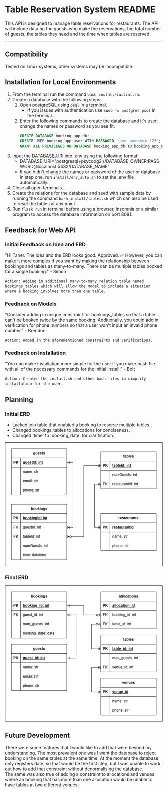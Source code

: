 # Table Reservation System README

This API is designed to manage table reservations for restaurants. The API will include data on the guests who make the reservations, the total number of guests, the tables they need and the time when tables are reserved.

---

## Compatibility
Tested on Linux systems, other systems may be incompatible.

## Installation for Local Environments

1. From the terminal run the command ```bash install/initial.sh```.
2. Create a database with the following steps:
    1. Open postgreSQL using ```psql``` in a terminal.
        - If you issues with authentication use ```sudo -u postgres psql``` in the terminal.
    2. Enter the following commands to create the database and it's user, change the names or password as you see fit.
        ```sql
        CREATE DATABASE booking_app_db;
        CREATE USER booking_app_user WITH PASSWORD 'user_password_123';
        GRANT ALL PRIVILEGES ON DATABASE booking_app_db TO booking_app_user;
        ```
2. Input the DATABASE_URI into .env using the following format:
    - DATABASE_URI="postgresql+psycopg2://DATABASE_OWNER:PASSWORD@localhost:5432/DATABASE_NAME"
    - If you didn't change the names or password of the user or database in step one, run ```install/env_auto.sh``` to set the .env file automatically.
4. Close all open terminals.
3. Create the relations for the database and seed with sample data by running the command ```bash install/tables.sh``` which can also be used to reset the tables at any point.
4. Run ```flask run``` in terminal before using a browser, Insomnia or a similar program to access the database information on port 8081.

## Feedback for Web API

### Initial Feedback on Idea and ERD
"Hi Taner. The idea and the ERD looks good. Approved. ✅ 
However, you can make it more complex if you want by making the relationship between bookings and tables as many-to-many. There can be multiple tables booked for a single booking." - Simon

    Action: Adding in additional many-to-many relation table named bookings_tables which will allow the model to include a situation where a booking involves more than one table.

### Feedback on Models
"Consider adding in unique constraint for bookings_tables so that a table can't be booked twice by the same booking. Additionally, you could add in verification for phone numbers so that a user won't input an invalid phone number." - Brendon

    Action: Added in the aforementioned constraints and verifications.

### Feedback on Installation
"You can make installation more simple for the user if you make bash file with all of the necessary commands for the initial install." - Bolt

    Action: Created the install.sh and other bash files to simplify installation for the user.


## Planning

### Initial ERD
- Lacked join table that enabled a booking to reserve multiple tables.
- Changed bookings_tables to allocations for conciseness.
- Changed 'time' to 'booking_date' for clarification.

![Initial ERD](images/TRS_ERD_first.drawio.png)


### Final ERD
![Final ERD](images/TRS_ERD_final.drawio.png)


## Future Development
There were some features that I would like to add that were beyond my understanding. The most prevalent one was I want the database to reject booking on the same tables at the same time. At the moment the database only registers date, so that would be the first step, but I was unable to work out how to add that constraint without denormalising the database.  
The same was also true of adding a constraint to allocations and venues where an booking that has more than one allocation would be unable to have tables at two different venues.
